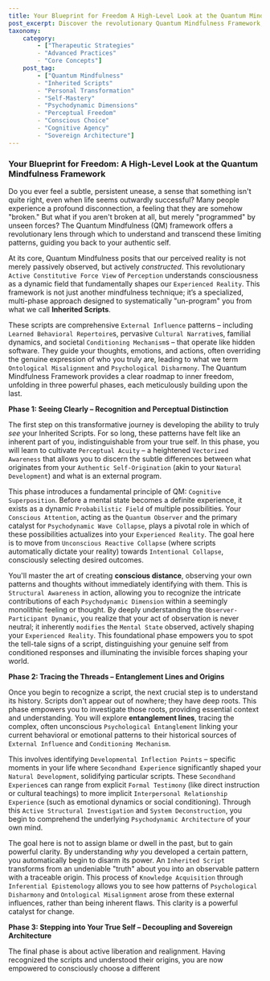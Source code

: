 ```yaml
---
title: Your Blueprint for Freedom A High-Level Look at the Quantum Mindfulness Framework
post_excerpt: Discover the revolutionary Quantum Mindfulness Framework, designed to liberate you from unseen "Inherited Scripts" that shape your reality. This multi-phase approach guides you to recognize, trace, and decouple from limiting patterns, empowering you to build a sovereign self and consciously author your own experience.
taxonomy:
    category:
        - ["Therapeutic Strategies"
        - "Advanced Practices"
        - "Core Concepts"]
    post_tag:
        - ["Quantum Mindfulness"
        - "Inherited Scripts"
        - "Personal Transformation"
        - "Self-Mastery"
        - "Psychodynamic Dimensions"
        - "Perceptual Freedom"
        - "Conscious Choice"
        - "Cognitive Agency"
        - "Sovereign Architecture"]
---
```

### Your Blueprint for Freedom: A High-Level Look at the Quantum Mindfulness Framework

Do you ever feel a subtle, persistent unease, a sense that something isn't quite right, even when life seems outwardly successful? Many people experience a profound disconnection, a feeling that they are somehow "broken." But what if you aren't broken at all, but merely "programmed" by unseen forces? The Quantum Mindfulness (QM) framework offers a revolutionary lens through which to understand and transcend these limiting patterns, guiding you back to your authentic self.

At its core, Quantum Mindfulness posits that our perceived reality is not merely passively observed, but actively *constructed*. This revolutionary `Active Constitutive Force View` of `Perception` understands consciousness as a dynamic field that fundamentally shapes our `Experienced Reality`. This framework is not just another mindfulness technique; it’s a specialized, multi-phase approach designed to systematically "un-program" you from what we call **Inherited Scripts**.

These scripts are comprehensive `External Influence` patterns – including `Learned Behavioral Repertoire`s, pervasive `Cultural Narrative`s, familial dynamics, and societal `Conditioning Mechanism`s – that operate like hidden software. They guide your thoughts, emotions, and actions, often overriding the genuine expression of who you truly are, leading to what we term `Ontological Misalignment` and `Psychological Disharmony`. The Quantum Mindfulness Framework provides a clear roadmap to inner freedom, unfolding in three powerful phases, each meticulously building upon the last.

**Phase 1: Seeing Clearly – Recognition and Perceptual Distinction**

The first step on this transformative journey is developing the ability to truly *see* your Inherited Scripts. For so long, these patterns have felt like an inherent part of you, indistinguishable from your true self. In this phase, you will learn to cultivate `Perceptual Acuity` – a heightened `Vectorized Awareness` that allows you to discern the subtle differences between what originates from your `Authentic Self-Origination` (akin to your `Natural Development`) and what is an external program.

This phase introduces a fundamental principle of QM: `Cognitive Superposition`. Before a mental state becomes a definite experience, it exists as a dynamic `Probabilistic Field` of multiple possibilities. Your `Conscious Attention`, acting as the `Quantum Observer` and the primary catalyst for `Psychodynamic Wave Collapse`, plays a pivotal role in which of these possibilities actualizes into your `Experienced Reality`. The goal here is to move from `Unconscious Reactive Collapse` (where scripts automatically dictate your reality) towards `Intentional Collapse`, consciously selecting desired outcomes.

You'll master the art of creating **conscious distance**, observing your own patterns and thoughts without immediately identifying with them. This is `Structural Awareness` in action, allowing you to recognize the intricate contributions of each `Psychodynamic Dimension` within a seemingly monolithic feeling or thought. By deeply understanding the `Observer-Participant Dynamic`, you realize that your act of observation is never neutral; it inherently `modifies` the `Mental State` observed, actively shaping your `Experienced Reality`. This foundational phase empowers you to spot the tell-tale signs of a script, distinguishing your genuine self from conditioned responses and illuminating the invisible forces shaping your world.

**Phase 2: Tracing the Threads – Entanglement Lines and Origins**

Once you begin to recognize a script, the next crucial step is to understand its history. Scripts don't appear out of nowhere; they have deep roots. This phase empowers you to investigate those roots, providing essential context and understanding. You will explore **entanglement lines**, tracing the complex, often unconscious `Psychological Entanglement` linking your current behavioral or emotional patterns to their historical sources of `External Influence` and `Conditioning Mechanism`.

This involves identifying `Developmental Inflection Points` – specific moments in your life where `Secondhand Experience` significantly shaped your `Natural Development`, solidifying particular scripts. These `Secondhand Experience`s can range from explicit `Formal Testimony` (like direct instruction or cultural teachings) to more implicit `Interpersonal Relationship Experience` (such as emotional dynamics or social conditioning). Through this `Active Structural Investigation` and `System Deconstruction`, you begin to comprehend the underlying `Psychodynamic Architecture` of your own mind.

The goal here is not to assign blame or dwell in the past, but to gain powerful clarity. By understanding *why* you developed a certain pattern, you automatically begin to disarm its power. An `Inherited Script` transforms from an undeniable "truth" about you into an observable pattern with a traceable origin. This process of `Knowledge Acquisition` through `Inferential Epistemology` allows you to see how patterns of `Psychological Disharmony` and `Ontological Misalignment` arose from these external influences, rather than being inherent flaws. This clarity is a powerful catalyst for change.

**Phase 3: Stepping into Your True Self – Decoupling and Sovereign Architecture**

The final phase is about active liberation and realignment. Having recognized the scripts and understood their origins, you are now empowered to consciously choose a different